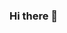 ### Hi there 👋

<!--
**tahanileblog/tahanileblog** is a ✨ _special_ ✨ repository because its `README.md` (this file) appears on your GitHub profile.

Here are some ideas to get you started:

- 🔭 Tahani Le Blog is the place to focus on keyword analysis articles and SEO tips....
- 🌱 The blog brings you essential information on a variety of topics, from history to everyday life...
- 👯 Every article on "Tahani Le Blog" is thoroughly researched and optimized to meet your best search needs...
- 🤔 Name: Tahani Le Blog...
- 💬 Address: 286A Nguyễn Duy Dương F4 Q10...
- 📫 Phone: 090.6566.462...
- 😄 Website: https://tahanileblog.com/...
-->
